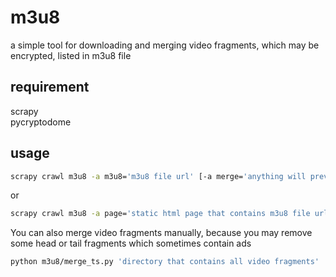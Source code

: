 # m3u8
a simple tool for downloading and merging video fragments, which may be encrypted, listed in m3u8 file
## requirement
scrapy  
pycryptodome
## usage
```bash
scrapy crawl m3u8 -a m3u8='m3u8 file url' [-a merge='anything will prevent spider from merging video fragments']
```
or
```bash
scrapy crawl m3u8 -a page='static html page that contains m3u8 file url'[-a merge=...]
```
You can also merge video fragments manually, because you may remove some head or tail fragments which sometimes contain ads
```bash
python m3u8/merge_ts.py 'directory that contains all video fragments'
```

